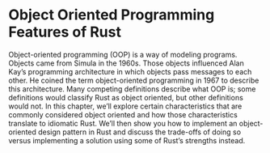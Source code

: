 <h1>Object Oriented Programming Features of Rust</h1>
Object-oriented programming (OOP) is a way of modeling programs. Objects came from Simula in the 1960s. Those objects influenced Alan Kay’s programming architecture in which objects pass messages to each other. He coined the term object-oriented programming in 1967 to describe this architecture. Many competing definitions describe what OOP is; some definitions would classify Rust as object oriented, but other definitions would not. In this chapter, we’ll explore certain characteristics that are commonly considered object oriented and how those characteristics translate to idiomatic Rust. We’ll then show you how to implement an object-oriented design pattern in Rust and discuss the trade-offs of doing so versus implementing a solution using some of Rust’s strengths instead.
